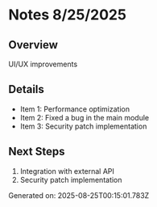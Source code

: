 # Notes 8/25/2025

## Overview
UI/UX improvements

## Details
- Item 1: Performance optimization
- Item 2: Fixed a bug in the main module
- Item 3: Security patch implementation

## Next Steps
1. Integration with external API
2. Security patch implementation

Generated on: 2025-08-25T00:15:01.783Z
